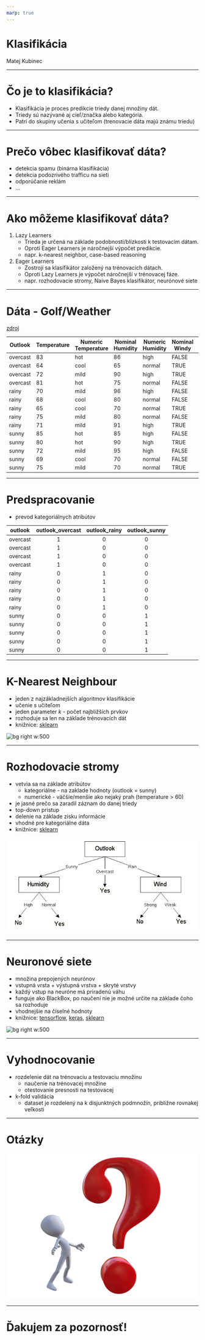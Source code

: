 ```yaml
---
marp: true
---
```


# Klasifikácia

Matej Kubinec

---

# Čo je to klasifikácia?

- Klasifikácia je proces predikcie triedy danej množiny dát.
- Triedy sú nazývané aj cieľ/značka alebo kategória.
- Patrí do skupiny učenia s učiteľom (trenovacie dáta majú známu triedu)

---

# Prečo vôbec klasifikovať dáta?

- detekcia spamu (binárna klasifikácia)
- detekcia podozrivého trafficu na sieti
- odporúčanie reklám
- ...

---

# Ako môžeme klasifikovať dáta?

1. Lazy Learners
   - Trieda je určená na základe podobnosti/blízkosti k testovacím dátam.
   - Oproti Eager Learners je náročnejší výpočet predikcie.
   - napr. k-nearest neighbor, case-based reasoning
2. Eager Learners
   - Zostrojí sa klasifikátor založený na trénovacích dátach.
   - Oproti Lazy Learners je výpočet náročnejší v trénovacej fáze.
   - napr. rozhodovacie stromy, Naive Bayes klasifikátor, neurónové siete

---

# Dáta - Golf/Weather

[zdroj](https://datacadamia.com/data_mining/weather)

| Outlook  | Temperature | Numeric Temperature | Nominal Humidity | Numeric Humidity | Nominal Windy | Play |
| -------- | ----------- | ------------------- | ---------------- | ---------------- | ------------- | ---- |
| overcast | 83          | hot                 | 86               | high             | FALSE         | yes  |
| overcast | 64          | cool                | 65               | normal           | TRUE          | yes  |
| overcast | 72          | mild                | 90               | high             | TRUE          | yes  |
| overcast | 81          | hot                 | 75               | normal           | FALSE         | yes  |
| rainy    | 70          | mild                | 96               | high             | FALSE         | yes  |
| rainy    | 68          | cool                | 80               | normal           | FALSE         | yes  |
| rainy    | 65          | cool                | 70               | normal           | TRUE          | no   |
| rainy    | 75          | mild                | 80               | normal           | FALSE         | yes  |
| rainy    | 71          | mild                | 91               | high             | TRUE          | no   |
| sunny    | 85          | hot                 | 85               | high             | FALSE         | no   |
| sunny    | 80          | hot                 | 90               | high             | TRUE          | no   |
| sunny    | 72          | mild                | 95               | high             | FALSE         | no   |
| sunny    | 69          | cool                | 70               | normal           | FALSE         | yes  |
| sunny    | 75          | mild                | 70               | normal           | TRUE          | yes  |

---

# Predspracovanie

- prevod kategoriálnych atribútov

| outlook  | outlook_overcast | outlook_rainy | outlook_sunny |
| -------- | :--------------: | :-----------: | :-----------: |
| overcast |        1         |       0       |       0       |
| overcast |        1         |       0       |       0       |
| overcast |        1         |       0       |       0       |
| overcast |        1         |       0       |       0       |
| rainy    |        0         |       1       |       0       |
| rainy    |        0         |       1       |       0       |
| rainy    |        0         |       1       |       0       |
| rainy    |        0         |       1       |       0       |
| rainy    |        0         |       1       |       0       |
| sunny    |        0         |       0       |       1       |
| sunny    |        0         |       0       |       1       |
| sunny    |        0         |       0       |       1       |
| sunny    |        0         |       0       |       1       |
| sunny    |        0         |       0       |       1       |

---

<!-- ```python
import pandas as pd

# 1. load data
data_df = pd.read_csv('data.csv', sep=';')

# 2. separete label column
play = data_df['Play']
data_df = data_df.drop('Play', 1)

# 3. preprocessing - categorical columns
cat_cols = ['Outlook', 'Temperature Nominal', 'Humidity Nominal', 'Windy']
data_df = pd.get_dummies(data_df, columns=cat_cols)
```

--- -->

# K-Nearest Neighbour

- jeden z najzákladnejších algoritmov klasifikácie
- učenie s učiteľom
- jeden parameter _k_ - počet najbližších prvkov
- rozhoduje sa len na základe trénovacích dát
- knižnice: [sklearn](https://scikit-learn.org/stable/modules/generated/sklearn.neighbors.KNeighborsClassifier.html)

![bg right w:500](images/knn.png)

---

<!-- ```python
# K-Nearest Neighbors
from sklearn.neighbors import KNeighborsClassifier

clf = KNeighborsClassifier(n_neighbors=2)
clf.fit(x_train, y_train)

clf.score(x_test, y_test)
```

--- -->

# Rozhodovacie stromy

- vetvia sa na základe atribútov
  - kategoriálne - na zaklade hodnoty (outlook = sunny)
  - numerické - väčšie/menšie ako nejaký prah (temperature > 60)
- je jasné prečo sa zaradil záznam do danej triedy
- top-down pristup
- delenie na základe zisku informácie
- vhodné pre kategoriálne dáta
- knižnice: [sklearn](https://scikit-learn.org/stable/modules/generated/sklearn.tree.DecisionTreeClassifier.html?highlight=decision%20tree#sklearn.tree.DecisionTreeClassifier)

![bg right w:500](images/decision-tree.jpg)

---

<!-- ```
# Decision Tree
from sklearn.tree import DecisionTreeClassifier

clf = DecisionTreeClassifier()
clf.fit(x_train, y_train)

clf.score(x_test, y_test)
```

--- -->

# Neuronové siete

- množina prepojených neurónov
- vstupná vrsta + výstupná vrstva + skryté vrstvy
- každý vstup na neuróne má priradenú váhu
- funguje ako BlackBox, po naučení nie je možné určite na základe čoho sa rozhoduje
- vhodnejšie na číselné hodnoty
- knižnice: [tensorflow](https://www.tensorflow.org/), [keras](https://keras.io), [sklearn](https://scikit-learn.org/stable/modules/neural_networks_supervised.html)

![bg right w:500](images/neural-networks.png)

---

<!-- ```
# Neural Networks
from sklearn.neural_network import MLPClassifier

clf = MLPClassifier(hidden_layer_sizes=(3, 5))
clf.fit(x_train, y_train)

clf.score(x_test, y_test)
```

--- -->

# Vyhodnocovanie

- rozdelenie dát na trénovaciu a testovaciu množinu
  - naučenie na trénovacej množine
  - otestovanie presnosti na testovacej
- k-fold validácia
   - dataset je rozdelený na k disjunktných podmnožín, približne rovnakej veľkosti


---   

# Otázky

![bg w:500](images/question.png)

---

# Ďakujem za pozornosť! 
